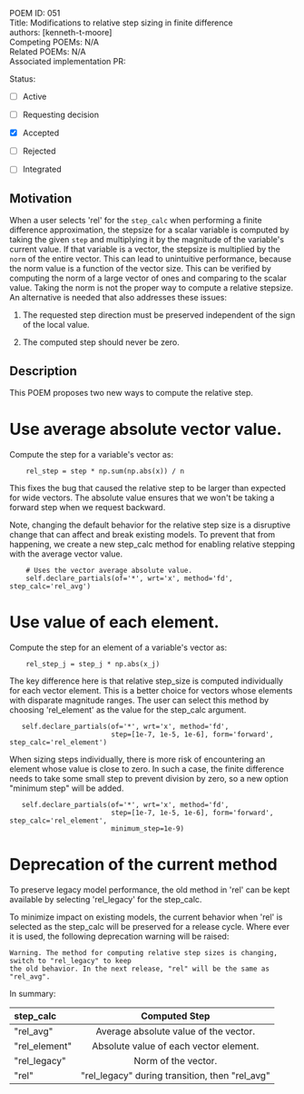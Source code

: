 POEM ID:  051  
Title:  Modifications to relative step sizing in finite difference  
authors: [kenneth-t-moore]  
Competing POEMs: N/A  
Related POEMs: N/A  
Associated implementation PR:  

Status:

- [ ] Active
- [ ] Requesting decision
- [x] Accepted
- [ ] Rejected
- [ ] Integrated



Motivation
----------

When a user selects 'rel' for the `step_calc` when performing a finite difference approximation, the
stepsize for a scalar variable is computed by taking the given `step` and multiplying it by the
magnitude of the variable's current value.  If that variable is a vector, the stepsize is multiplied
by the `norm` of the entire vector. This can lead to unintuitive performance, because the norm
value is a function of the vector size. This can be verified by computing the norm of a large vector
of ones and comparing to the scalar value.  Taking the norm is not the proper way to compute a
relative stepsize.  An alternative is needed that also addresses these issues:

1. The requested step direction must be preserved independent of the sign of the local value.

2. The computed step should never be zero.


Description
-----------

This POEM proposes two new ways to compute the relative step.


Use average absolute vector value.
==================================

Compute the step for a variable's vector as:
```
    rel_step = step * np.sum(np.abs(x)) / n
```

This fixes the bug that caused the relative step to be larger than expected for wide vectors. The
absolute value ensures that we won't be taking a forward step when we request backward.

Note, changing the default behavior for the relative step size is a disruptive change that can
affect and break existing models. To prevent that from happening, we create a new step_calc
method for enabling relative stepping with the average vector value.
```
    # Uses the vector average absolute value.
    self.declare_partials(of='*', wrt='x', method='fd', step_calc='rel_avg')
```


Use value of each element.
==========================

Compute the step for an element of a variable's vector as:
```
    rel_step_j = step_j * np.abs(x_j)
```

The key difference here is that relative step_size is computed individually for each vector element.
This is a better choice for vectors whose elements with disparate magnitude ranges. The user can
select this method by choosing 'rel_element' as the value for the step_calc argument.
```
   self.declare_partials(of='*', wrt='x', method='fd',
                         step=[1e-7, 1e-5, 1e-6], form='forward', step_calc='rel_element')
```

When sizing steps individually, there is more risk of encountering an element whose value is close to
zero. In such a case, the finite difference needs to take some small step to prevent division by zero,
so a new option "minimum step" will be added.
```
   self.declare_partials(of='*', wrt='x', method='fd',
                         step=[1e-7, 1e-5, 1e-6], form='forward', step_calc='rel_element',
                         minimum_step=1e-9)
```

Deprecation of the current method
=================================

To preserve legacy model performance, the old method in 'rel' can be kept available by selecting
'rel_legacy' for the step_calc.

To minimize impact on existing models, the current behavior when 'rel' is selected as the step_calc
will be preserved for a release cycle. Where ever it is used, the following deprecation warning
will be raised:

    Warning. The method for computing relative step sizes is changing, switch to "rel_legacy" to keep
    the old behavior. In the next release, "rel" will be the same as "rel_avg".

In summary:

| step_calc       | Computed Step                                   |
| :---            |    :----:                                       |
| "rel_avg"       | Average absolute value of the vector.           |
| "rel_element"   | Absolute value of each vector element.          |
| "rel_legacy"    | Norm of the vector.                             |
| "rel"           | "rel_legacy" during transition, then "rel_avg"  |

